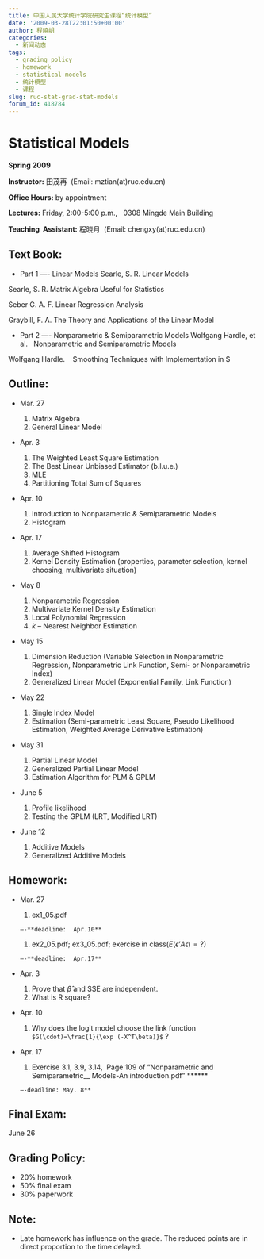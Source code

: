 ```yaml
---
title: 中国人民大学统计学院研究生课程“统计模型”
date: '2009-03-28T22:01:50+00:00'
author: 程曉岄
categories:
  - 新闻动态
tags:
  - grading policy
  - homework
  - statistical models
  - 统计模型
  - 课程
slug: ruc-stat-grad-stat-models
forum_id: 418784
---
```


# Statistical Models

**Spring 2009**

**Instructor:** 田茂再  (Email: mztian(at)ruc.edu.cn)

**Office Hours:** by appointment

**Lectures:** Friday, 2:00-5:00 p.m.,   0308 Mingde Main Building

**Teaching  Assistant:** 程晓月  (Email: chengxy(at)ruc.edu.cn)
<!--more-->

## Text Book:

  * Part 1 —- Linear Models
Searle, S. R. Linear Models

Searle, S. R. Matrix Algebra Useful for Statistics

Seber G. A. F. Linear Regression Analysis

Graybill, F. A. The Theory and Applications of the Linear Model</ul>

  * Part 2 —- Nonparametric & Semiparametric Models
Wolfgang Hardle, et al.   Nonparametric and Semiparametric Models

Wolfgang Hardle.    Smoothing Techniques with Implementation in S</ul>

## Outline:

  * Mar. 27
      1. Matrix Algebra
      1. General Linear Model

  * Apr. 3
      1. The Weighted Least Square Estimation
      1. The Best Linear Unbiased Estimator (b.l.u.e.)
      1. MLE
      1. Partitioning Total Sum of Squares

  * Apr. 10
      1. Introduction to Nonparametric & Semiparametric Models
      1. Histogram

  * Apr. 17
      1. Average Shifted Histogram
      1. Kernel Density Estimation (properties, parameter selection, kernel choosing, multivariate situation)

  * May 8
      1. Nonparametric Regression
      1. Multivariate Kernel Density Estimation
      1. Local Polynomial Regression
      1. _k_ – Nearest Neighbor Estimation

  * May 15
      1. Dimension Reduction (Variable Selection in Nonparametric Regression, Nonparametric Link Function, Semi- or Nonparametric Index)
      1. Generalized Linear Model (Exponential Family, Link Function)

  * May 22
      1. Single Index Model
      1. Estimation (Semi-parametric Least Square, Pseudo Likelihood Estimation, Weighted Average Derivative Estimation)

  * May 31
      1. Partial Linear Model
      1. Generalized Partial Linear Model
      1. Estimation Algorithm for PLM & GPLM

  * June 5
      1. Profile likelihood
      1. Testing the GPLM (LRT, Modified LRT)

  * June 12
      1. Additive Models
      2. Generalized Additive Models

## Homework:

  * Mar. 27
      1. ex1_05.pdf

        —-**deadline:  Apr.10**
      1. ex2\_05.pdf; ex3\_05.pdf; exercise in class($E(\epsilon’ A \epsilon)=?$)

        —-**deadline:  Apr.17**

  * Apr. 3
      1. Prove that $\hat{\beta}$ and SSE are independent.
      1. What is R square?

  * Apr. 10
      1. Why does the logit model choose the link function `$G(\cdot)=\frac{1}{\exp (-X^T\beta)}$` ?

  * Apr. 17
      1. Exercise 3.1, 3.9, 3.14,  Page 109 of “Nonparametric and Semiparametric__ Models-An introduction.pdf” ******

        —-deadline: May. 8**

## Final Exam:

June 26

## Grading Policy:

  * 20% homework
  * 50% final exam
  * 30% paperwork

## Note:

  * Late homework has influence on the grade. The reduced points are in direct proportion to the time delayed.
